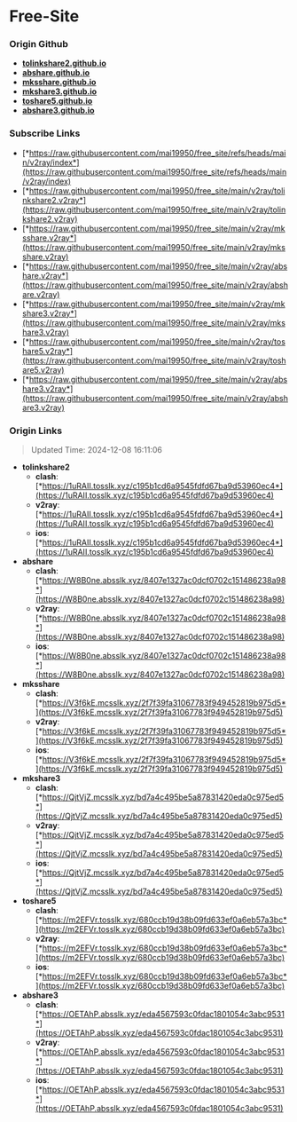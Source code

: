 # Free-Site

### Origin Github

- [**tolinkshare2.github.io**](https://github.com/tolinkshare2/tolinkshare2.github.io)
- [**abshare.github.io**](https://github.com/abshare/abshare.github.io)
- [**mksshare.github.io**](https://github.com/mksshare/mksshare.github.io)
- [**mkshare3.github.io**](https://github.com/mkshare3/mkshare3.github.io)
- [**toshare5.github.io**](https://github.com/toshare5/toshare5.github.io)
- [**abshare3.github.io**](https://github.com/abshare3/abshare3.github.io)

### Subscribe Links

- [*https://raw.githubusercontent.com/mai19950/free_site/refs/heads/main/v2ray/index*](https://raw.githubusercontent.com/mai19950/free_site/refs/heads/main/v2ray/index)
- [*https://raw.githubusercontent.com/mai19950/free_site/main/v2ray/tolinkshare2.v2ray*](https://raw.githubusercontent.com/mai19950/free_site/main/v2ray/tolinkshare2.v2ray)
- [*https://raw.githubusercontent.com/mai19950/free_site/main/v2ray/mksshare.v2ray*](https://raw.githubusercontent.com/mai19950/free_site/main/v2ray/mksshare.v2ray)
- [*https://raw.githubusercontent.com/mai19950/free_site/main/v2ray/abshare.v2ray*](https://raw.githubusercontent.com/mai19950/free_site/main/v2ray/abshare.v2ray)
- [*https://raw.githubusercontent.com/mai19950/free_site/main/v2ray/mkshare3.v2ray*](https://raw.githubusercontent.com/mai19950/free_site/main/v2ray/mkshare3.v2ray)
- [*https://raw.githubusercontent.com/mai19950/free_site/main/v2ray/toshare5.v2ray*](https://raw.githubusercontent.com/mai19950/free_site/main/v2ray/toshare5.v2ray)
- [*https://raw.githubusercontent.com/mai19950/free_site/main/v2ray/abshare3.v2ray*](https://raw.githubusercontent.com/mai19950/free_site/main/v2ray/abshare3.v2ray)

### Origin Links

> Updated Time: 2024-12-08 16:11:06

- **tolinkshare2**
  - **clash**: [*https://1uRAII.tosslk.xyz/c195b1cd6a9545fdfd67ba9d53960ec4*](https://1uRAII.tosslk.xyz/c195b1cd6a9545fdfd67ba9d53960ec4)
  - **v2ray**: [*https://1uRAII.tosslk.xyz/c195b1cd6a9545fdfd67ba9d53960ec4*](https://1uRAII.tosslk.xyz/c195b1cd6a9545fdfd67ba9d53960ec4)
  - **ios**: [*https://1uRAII.tosslk.xyz/c195b1cd6a9545fdfd67ba9d53960ec4*](https://1uRAII.tosslk.xyz/c195b1cd6a9545fdfd67ba9d53960ec4)
- **abshare**
  - **clash**: [*https://W8B0ne.absslk.xyz/8407e1327ac0dcf0702c151486238a98*](https://W8B0ne.absslk.xyz/8407e1327ac0dcf0702c151486238a98)
  - **v2ray**: [*https://W8B0ne.absslk.xyz/8407e1327ac0dcf0702c151486238a98*](https://W8B0ne.absslk.xyz/8407e1327ac0dcf0702c151486238a98)
  - **ios**: [*https://W8B0ne.absslk.xyz/8407e1327ac0dcf0702c151486238a98*](https://W8B0ne.absslk.xyz/8407e1327ac0dcf0702c151486238a98)
- **mksshare**
  - **clash**: [*https://V3f6kE.mcsslk.xyz/2f7f39fa31067783f949452819b975d5*](https://V3f6kE.mcsslk.xyz/2f7f39fa31067783f949452819b975d5)
  - **v2ray**: [*https://V3f6kE.mcsslk.xyz/2f7f39fa31067783f949452819b975d5*](https://V3f6kE.mcsslk.xyz/2f7f39fa31067783f949452819b975d5)
  - **ios**: [*https://V3f6kE.mcsslk.xyz/2f7f39fa31067783f949452819b975d5*](https://V3f6kE.mcsslk.xyz/2f7f39fa31067783f949452819b975d5)
- **mkshare3**
  - **clash**: [*https://QjtVjZ.mcsslk.xyz/bd7a4c495be5a87831420eda0c975ed5*](https://QjtVjZ.mcsslk.xyz/bd7a4c495be5a87831420eda0c975ed5)
  - **v2ray**: [*https://QjtVjZ.mcsslk.xyz/bd7a4c495be5a87831420eda0c975ed5*](https://QjtVjZ.mcsslk.xyz/bd7a4c495be5a87831420eda0c975ed5)
  - **ios**: [*https://QjtVjZ.mcsslk.xyz/bd7a4c495be5a87831420eda0c975ed5*](https://QjtVjZ.mcsslk.xyz/bd7a4c495be5a87831420eda0c975ed5)
- **toshare5**
  - **clash**: [*https://m2EFVr.tosslk.xyz/680ccb19d38b09fd633ef0a6eb57a3bc*](https://m2EFVr.tosslk.xyz/680ccb19d38b09fd633ef0a6eb57a3bc)
  - **v2ray**: [*https://m2EFVr.tosslk.xyz/680ccb19d38b09fd633ef0a6eb57a3bc*](https://m2EFVr.tosslk.xyz/680ccb19d38b09fd633ef0a6eb57a3bc)
  - **ios**: [*https://m2EFVr.tosslk.xyz/680ccb19d38b09fd633ef0a6eb57a3bc*](https://m2EFVr.tosslk.xyz/680ccb19d38b09fd633ef0a6eb57a3bc)
- **abshare3**
  - **clash**: [*https://OETAhP.absslk.xyz/eda4567593c0fdac1801054c3abc9531*](https://OETAhP.absslk.xyz/eda4567593c0fdac1801054c3abc9531)
  - **v2ray**: [*https://OETAhP.absslk.xyz/eda4567593c0fdac1801054c3abc9531*](https://OETAhP.absslk.xyz/eda4567593c0fdac1801054c3abc9531)
  - **ios**: [*https://OETAhP.absslk.xyz/eda4567593c0fdac1801054c3abc9531*](https://OETAhP.absslk.xyz/eda4567593c0fdac1801054c3abc9531)
